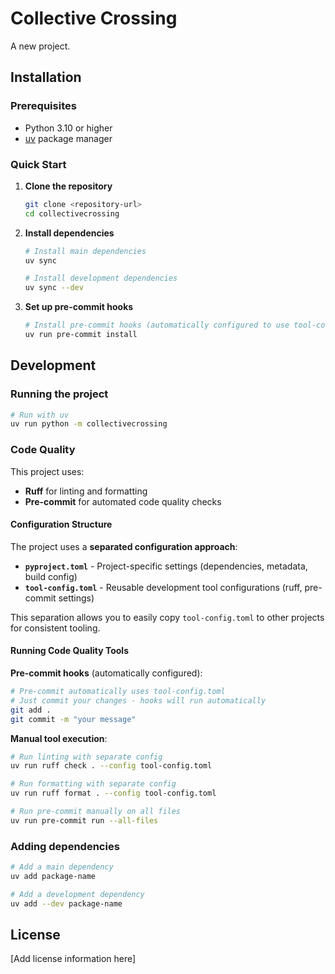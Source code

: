 # Collective Crossing

A new project.

## Installation

### Prerequisites

- Python 3.10 or higher
- [uv](https://docs.astral.sh/uv/) package manager

### Quick Start

1. **Clone the repository**
   ```bash
   git clone <repository-url>
   cd collectivecrossing
   ```

2. **Install dependencies**
   ```bash
   # Install main dependencies
   uv sync
   
   # Install development dependencies
   uv sync --dev
   ```

3. **Set up pre-commit hooks**
   ```bash
   # Install pre-commit hooks (automatically configured to use tool-config.toml)
   uv run pre-commit install
   ```

## Development

### Running the project

```bash
# Run with uv
uv run python -m collectivecrossing
```

### Code Quality

This project uses:
- **Ruff** for linting and formatting
- **Pre-commit** for automated code quality checks

#### Configuration Structure

The project uses a **separated configuration approach**:

- **`pyproject.toml`** - Project-specific settings (dependencies, metadata, build config)
- **`tool-config.toml`** - Reusable development tool configurations (ruff, pre-commit settings)

This separation allows you to easily copy `tool-config.toml` to other projects for consistent tooling.

#### Running Code Quality Tools

**Pre-commit hooks** (automatically configured):
```bash
# Pre-commit automatically uses tool-config.toml
# Just commit your changes - hooks will run automatically
git add .
git commit -m "your message"
```

**Manual tool execution**:
```bash
# Run linting with separate config
uv run ruff check . --config tool-config.toml

# Run formatting with separate config
uv run ruff format . --config tool-config.toml

# Run pre-commit manually on all files
uv run pre-commit run --all-files
```

### Adding dependencies

```bash
# Add a main dependency
uv add package-name

# Add a development dependency
uv add --dev package-name
```

## License

[Add license information here]
